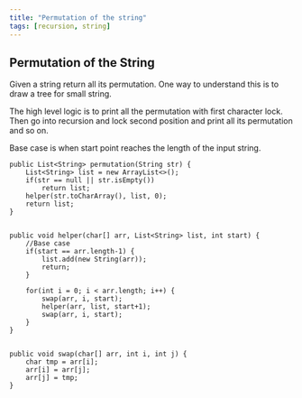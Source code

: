 ```yaml
---
title: "Permutation of the string"
tags: [recursion, string]
---
```


## Permutation of the String

<p>Given a string return all its permutation. One way to understand this is to draw a tree for small string.</p> 

<p>The high level logic is to print all the permutation with first character lock. Then go into recursion and lock second position and print all its permutation and so on.</p>

<p>Base case is when start point reaches the length of the input string.</p>


```
public List<String> permutation(String str) {
	List<String> list = new ArrayList<>();
	if(str == null || str.isEmpty())
		return list;
	helper(str.toCharArray(), list, 0);
	return list;
}


public void helper(char[] arr, List<String> list, int start) {
	//Base case
	if(start == arr.length-1) {
		list.add(new String(arr));
		return;
	}

	for(int i = 0; i < arr.length; i++) {
		swap(arr, i, start);
		helper(arr, list, start+1);
		swap(arr, i, start);
	}
}


public void swap(char[] arr, int i, int j) {
	char tmp = arr[i];
	arr[i] = arr[j];
	arr[j] = tmp;
}
```